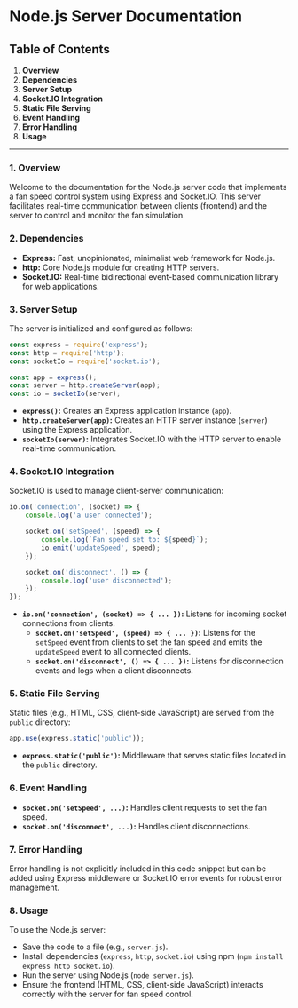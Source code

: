 
# Node.js Server Documentation

## Table of Contents

1. **Overview**
2. **Dependencies**
3. **Server Setup**
4. **Socket.IO Integration**
5. **Static File Serving**
6. **Event Handling**
7. **Error Handling**
8. **Usage**

---

### 1. Overview

Welcome to the documentation for the Node.js server code that implements a fan speed control system using Express and Socket.IO. This server facilitates real-time communication between clients (frontend) and the server to control and monitor the fan simulation.

### 2. Dependencies

- **Express:** Fast, unopinionated, minimalist web framework for Node.js.
- **http:** Core Node.js module for creating HTTP servers.
- **Socket.IO:** Real-time bidirectional event-based communication library for web applications.

### 3. Server Setup

The server is initialized and configured as follows:

```javascript
const express = require('express');
const http = require('http');
const socketIo = require('socket.io');

const app = express();
const server = http.createServer(app);
const io = socketIo(server);
```

- **`express()`:** Creates an Express application instance (`app`).
- **`http.createServer(app)`:** Creates an HTTP server instance (`server`) using the Express application.
- **`socketIo(server)`:** Integrates Socket.IO with the HTTP server to enable real-time communication.

### 4. Socket.IO Integration

Socket.IO is used to manage client-server communication:

```javascript
io.on('connection', (socket) => {
    console.log('a user connected');

    socket.on('setSpeed', (speed) => {
        console.log(`Fan speed set to: ${speed}`);
        io.emit('updateSpeed', speed);
    });

    socket.on('disconnect', () => {
        console.log('user disconnected');
    });
});
```

- **`io.on('connection', (socket) => { ... })`:** Listens for incoming socket connections from clients.
  - **`socket.on('setSpeed', (speed) => { ... })`:** Listens for the `setSpeed` event from clients to set the fan speed and emits the `updateSpeed` event to all connected clients.
  - **`socket.on('disconnect', () => { ... })`:** Listens for disconnection events and logs when a client disconnects.

### 5. Static File Serving

Static files (e.g., HTML, CSS, client-side JavaScript) are served from the `public` directory:

```javascript
app.use(express.static('public'));
```

- **`express.static('public')`:** Middleware that serves static files located in the `public` directory.

### 6. Event Handling

- **`socket.on('setSpeed', ...)`:** Handles client requests to set the fan speed.
- **`socket.on('disconnect', ...)`:** Handles client disconnections.

### 7. Error Handling

Error handling is not explicitly included in this code snippet but can be added using Express middleware or Socket.IO error events for robust error management.

### 8. Usage

To use the Node.js server:

- Save the code to a file (e.g., `server.js`).
- Install dependencies (`express`, `http`, `socket.io`) using npm (`npm install express http socket.io`).
- Run the server using Node.js (`node server.js`).
- Ensure the frontend (HTML, CSS, client-side JavaScript) interacts correctly with the server for fan speed control.

